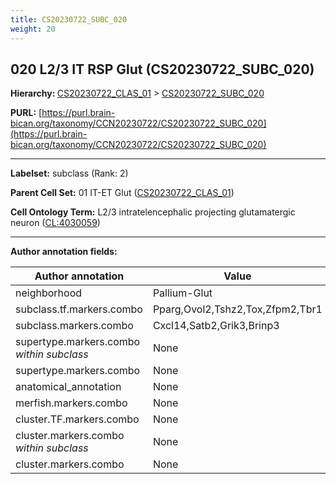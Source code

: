 ```yaml
---
title: CS20230722_SUBC_020
weight: 20
---
```

## 020 L2/3 IT RSP Glut (CS20230722_SUBC_020)
<b>Hierarchy: </b>
[CS20230722_CLAS_01](../CS20230722_CLAS_01) >
[CS20230722_SUBC_020](../CS20230722_SUBC_020)

**PURL:** [https://purl.brain-bican.org/taxonomy/CCN20230722/CS20230722_SUBC_020](https://purl.brain-bican.org/taxonomy/CCN20230722/CS20230722_SUBC_020)

---


**Labelset:** subclass (Rank: 2)

**Parent Cell Set:** 01 IT-ET Glut ([CS20230722_CLAS_01](../CS20230722_CLAS_01))



**Cell Ontology Term:**  L2/3 intratelencephalic projecting glutamatergic neuron ([CL:4030059](https://www.ebi.ac.uk/ols/ontologies/cl/terms?obo_id=CL:4030059)) 

[MARKER GENES.]: #


---

[TRANSFERRED ANNOTATIONS.]: #


[AUTHOR ANNOTATION FIELDS.]: #


**Author annotation fields:**

| Author annotation | Value |
|-------------------|-------|
|neighborhood|Pallium-Glut|
|subclass.tf.markers.combo|Pparg,Ovol2,Tshz2,Tox,Zfpm2,Tbr1|
|subclass.markers.combo|Cxcl14,Satb2,Grik3,Brinp3|
|supertype.markers.combo _within subclass_|None|
|supertype.markers.combo|None|
|anatomical_annotation|None|
|merfish.markers.combo|None|
|cluster.TF.markers.combo|None|
|cluster.markers.combo _within subclass_|None|
|cluster.markers.combo|None|
